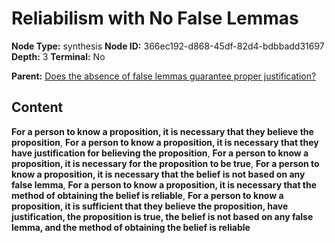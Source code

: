 # Reliabilism with No False Lemmas

**Node Type:** synthesis
**Node ID:** 366ec192-d868-45df-82d4-bdbbadd31697
**Depth:** 3
**Terminal:** No

**Parent:** [Does the absence of false lemmas guarantee proper justification?](does-the-absence-of-false-lemmas-guarantee-proper-justification.md)

## Content

**For a person to know a proposition, it is necessary that they believe the proposition**, **For a person to know a proposition, it is necessary that they have justification for believing the proposition**, **For a person to know a proposition, it is necessary for the proposition to be true**, **For a person to know a proposition, it is necessary that the belief is not based on any false lemma**, **For a person to know a proposition, it is necessary that the method of obtaining the belief is reliable**, **For a person to know a proposition, it is sufficient that they believe the proposition, have justification, the proposition is true, the belief is not based on any false lemma, and the method of obtaining the belief is reliable**

